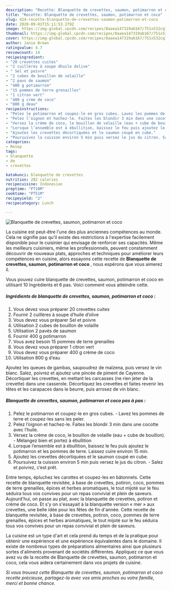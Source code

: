```yaml
---
description: "Recette: Blanquette de crevettes, saumon, potimarron et coco"
title: "Recette: Blanquette de crevettes, saumon, potimarron et coco"
slug: 424-recette-blanquette-de-crevettes-saumon-potimarron-et-coco
date: 2020-09-01T15:11:53.279Z
image: https://img-global.cpcdn.com/recipes/8aaea147319ab167/751x532cq70/blanquette-de-crevettes-saumon-potimarron-et-coco-photo-principale-de-la-recette.jpg
thumbnail: https://img-global.cpcdn.com/recipes/8aaea147319ab167/751x532cq70/blanquette-de-crevettes-saumon-potimarron-et-coco-photo-principale-de-la-recette.jpg
cover: https://img-global.cpcdn.com/recipes/8aaea147319ab167/751x532cq70/blanquette-de-crevettes-saumon-potimarron-et-coco-photo-principale-de-la-recette.jpg
author: Janie Brown
ratingvalue: 4.7
reviewcount: 14
recipeingredient:
- "20 crevettes cuites"
- "2 cuillères à soupe dhuile dolive"
- " Sel et poivre"
- "2 cubes de bouillon de volaille"
- "2 pavs de saumon"
- "400 g potimarron"
- "15 pommes de terre grenailles"
- "1 citron vert"
- "400 g crme de coco"
- "800 g deau"
recipeinstructions:
- "Pelez le potimarron et coupez-le en gros cubes. Lavez les pommes de terre et coupez-les sans les peler."
- "Pelez l’oignon et hachez-le. Faites les blondir 3 min dans une cocotte avec l’huile."
- "Versez la crème de coco, le bouillon de volaille (eau + cube de bouillon). Mélangez bien et portez à ébullition"
- "Lorsque l’ensemble est à ébullition, baissez le feu puis ajoutez le potimarron et les pommes de terre. Laissez cuire environ 15 min."
- "Ajoutez les crevettes décortiquées et le saumon coupé en cube."
- "Poursuivez la cuisson environ 5 min puis versez le jus du citron. Salez et poivrez, c’est prêt."
categories:
- Resep
tags:
- blanquette
- de
- crevettes

katakunci: blanquette de crevettes 
nutrition: 282 calories
recipecuisine: Indonesian
preptime: "PT10M"
cooktime: "PT51M"
recipeyield: "2"
recipecategory: Lunch

---
```



![Blanquette de crevettes, saumon, potimarron et coco](https://img-global.cpcdn.com/recipes/8aaea147319ab167/751x532cq70/blanquette-de-crevettes-saumon-potimarron-et-coco-photo-principale-de-la-recette.jpg)

La cuisine est peut-être l'une des plus anciennes compétences au monde. Cela ne signifie pas qu'il existe des restrictions à l'expertise facilement disponible pour le cuisinier qui envisage de renforcer ses capacités. Même les meilleurs cuisiniers, même les professionnels, peuvent constamment découvrir de nouveaux plats, approches et techniques pour améliorer leurs compétences en cuisine, alors essayons cette recette de <strong> Blanquette de crevettes, saumon, potimarron et coco </strong>, nous espérons que vous aimerez il.

<!--inarticleads1-->

Vous pouvez cuire blanquette de crevettes, saumon, potimarron et coco en utilisant 10 Ingrédients et 6 pas. Voici comment vous atteindre cette.

##### Ingrédients de blanquette de crevettes, saumon, potimarron et coco :

1. Vous devez vous préparer 20 crevettes cuites
1. Fournir 2 cuillères à soupe d’huile d’olive
1. Vous devez vous préparer  Sel et poivre
1. Utilisation 2 cubes de bouillon de volaille
1. Utilisation 2 pavés de saumon
1. Fournir 400 g potimarron
1. Vous avez besoin 15 pommes de terre grenailles
1. Vous devez vous préparer 1 citron vert
1. Vous devez vous préparer 400 g crème de coco
1. Utilisation 800 g d’eau


Ajoutez les queues de gambas, saupoudrez de maïzena, puis versez le vin blanc. Salez, poivrez et ajoutez une pincée de piment de Cayenne. Décortiquer les crevettes, en mettant les carcasses (ne rien jeter de la crevette) dans une casserole. Décortiquez les crevettes et faites revenir les têtes et les carapaces dans le beurre, puis arrosez de vin blanc. 

<!--inarticleads2-->

##### Blanquette de crevettes, saumon, potimarron et coco pas à pas :

1. Pelez le potimarron et coupez-le en gros cubes. - Lavez les pommes de terre et coupez-les sans les peler.
1. Pelez l’oignon et hachez-le. Faites les blondir 3 min dans une cocotte avec l’huile.
1. Versez la crème de coco, le bouillon de volaille (eau + cube de bouillon). - Mélangez bien et portez à ébullition
1. Lorsque l’ensemble est à ébullition, baissez le feu puis ajoutez le potimarron et les pommes de terre. Laissez cuire environ 15 min.
1. Ajoutez les crevettes décortiquées et le saumon coupé en cube.
1. Poursuivez la cuisson environ 5 min puis versez le jus du citron. - Salez et poivrez, c’est prêt.


Entre temps, épluchez les carottes et coupez-les en bâtonnets. Cette recette de blanquette revisitée, à base de crevettes, potiron, coco, pommes de terre grenailles, épices et herbes aromatiques, le tout mijoté sur le feu séduira tous vos convives pour un repas convivial et plein de saveurs. Aujourd&#39;hui, on passe au plat, avec la blanquette de crevettes, potiron et crème de coco. Et s&#39;y on s&#39;essayait à la blanquette version « mer » aux crevettes, une belle idée pour les fêtes de fin d&#39;année. Cette recette de blanquette revisitée, à base de crevettes, potiron, coco, pommes de terre grenailles, épices et herbes aromatiques, le tout mijoté sur le feu séduira tous vos convives pour un repas convivial et plein de saveurs. 

<!--inarticleads1-->

<p>
La cuisine est un type d'art et cela prend du temps et de la pratique pour obtenir une expérience et une expérience équivalentes dans le domaine. Il existe de nombreux types de préparations alimentaires ainsi que plusieurs sortes d'aliments provenant de sociétés différentes. Appliquez ce que vous avez vu de la recette de Blanquette de crevettes, saumon, potimarron et coco, cela vous aidera certainement dans vos projets de cuisine.
</p>

<p>
<i>Si vous trouvez cette Blanquette de crevettes, saumon, potimarron et coco recette précieuse, partagez-la avec vos amis proches ou votre famille, merci et bonne chance.</i>
</p>
